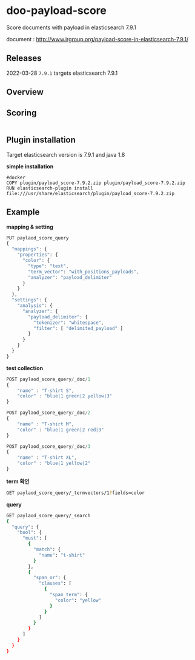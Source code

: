 # doo-payload-score
Score documents with payload in elasticsearch 7.9.1

document : http://www.irgroup.org/payload-score-in-elasticsearch-7.9.1/

## Releases
2022-03-28 `7.9.1` targets elasticsearch 7.9.1

## Overview


## Scoring
```java

```

## Plugin installation
Target elasticsearch version is 7.9.1 and java 1.8

**simple installation**
```shell
#docker 
COPY plugin/payload_score-7.9.2.zip plugin/payload_score-7.9.2.zip
RUN elasticsearch-plugin install file:///usr/share/elasticsearch/plugin/payload_score-7.9.2.zip

```



## Example

**mapping & setting**

```javascript 1.8
PUT paylaod_score_query
{
  "mappings": {
    "properties": {
      "color": {
        "type": "text",
        "term_vector": "with_positions_payloads",
        "analyzer": "payload_delimiter"
      }
    }
  },
  "settings": {
    "analysis": {
      "analyzer": {
        "payload_delimiter": {
          "tokenizer": "whitespace",
          "filter": [ "delimited_payload" ]
        }
      }
    }
  }
}

```

**test collection**
```javascript
POST paylaod_score_query/_doc/1
{
    "name" : "T-shirt S",
    "color" : "blue|1 green|2 yellow|3"
}

POST paylaod_score_query/_doc/2
{
    "name" : "T-shirt M",
    "color" : "blue|1 green|2 red|3"
}

POST paylaod_score_query/_doc/3
{
    "name" : "T-shirt XL",
    "color" : "blue|1 yellow|2"
}
```

**term 확인**
```bash
GET paylaod_score_query/_termvectors/1?fields=color
```

**query**
```bash
GET paylaod_score_query/_search
{
  "query": {
    "bool": {
      "must": [
        {
          "match": {
            "name": "t-shirt"
          }
        },
        {
          "span_or": {
            "clauses": [
              {
                "span_term": {
                  "color": "yellow"
                }
              }
            ]
          }
        }
      ]
    }
  }
}
```
